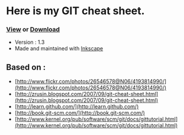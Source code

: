 Here is my GIT cheat sheet.
============================

### [View](https://rawgithub.com/pastjean/git-cheat-sheet/master/git-cheat-sheet.svg) or [Download](https://github.com/pastjean/git-cheat-sheet/raw/master/git-cheat-sheet.svg)

* Version : 1.3
* Made and maintained with [Inkscape](http://www.inkscape.org)

Based on :
-------------

* [http://www.flickr.com/photos/26546578@N06/4193814990/](http://www.flickr.com/photos/26546578@N06/4193814990/)
* [http://zrusin.blogspot.com/2007/09/git-cheat-sheet.html](http://zrusin.blogspot.com/2007/09/git-cheat-sheet.html)
* [http://learn.github.com/](http://learn.github.com/)
* [http://book.git-scm.com/](http://book.git-scm.com/)
* [http://www.kernel.org/pub/software/scm/git/docs/gittutorial.html](http://www.kernel.org/pub/software/scm/git/docs/gittutorial.html)
